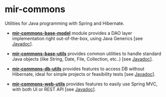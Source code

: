 # mir-commons

Utilities for Java programming with Spring and Hibernate.

- **[mir-commons-base-model](https://github.com/svaponi/mir-commons/tree/master/mir-commons-base-model)** module provides a DAO layer implementation right out-of-the-box, using Java Generics [see [Javadoc](https://svaponi.github.io/mir-commons/mir-commons-base-model)].

- **[mir-commons-base-utils](https://github.com/svaponi/mir-commons/tree/master/mir-commons-base-utils)** provides common utilities to handle standard Java objects (like String, Date, File, Collection, etc..) [see [Javadoc](https://svaponi.github.io/mir-commons/mir-commons-base-utils)].

- **[mir-commons-db-utils](https://github.com/svaponi/mir-commons/tree/master/mir-commons-db-utils)** provides features to access DB without Hibernate, ideal for simple projects or feasibility tests [see [Javadoc](https://svaponi.github.io/mir-commons/mir-commons-db-utils)].

- **[mir-commons-web-utils](https://github.com/svaponi/mir-commons/tree/master/mir-commons-web-utils)** provides features to easily use Spring MVC, with both UI or REST API [see [Javadoc](https://svaponi.github.io/mir-commons/mir-commons-web-utils)].
